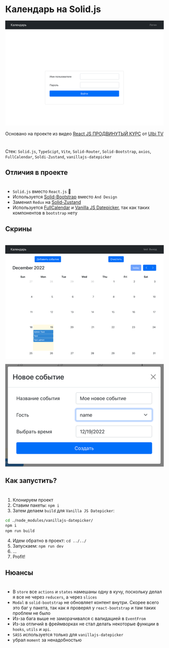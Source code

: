 # Календарь на Solid.js

![](./screenshots/1.png)

Основано на проекте из видео [React JS ПРОДВИНУТЫЙ КУРС](https://www.youtube.com/watch?v=ElaIKk8ba5g) от [Ulbi TV](https://github.com/utimur/react-profi)

# 
Стек: `Solid.js`, `TypeScipt`, `Vite`, `Solid-Router`, `Solid-Bootstrap`, `axios`, `FullCalendar`, `Soldi-Zustand`, `vanillajs-datepicker`

## Отличия в проекте
# 
 * `Solid.js` вместо `React.js` 🤗
 * Используется [Solid-Bootstrap](https://github.com/solid-libs/solid-bootstrap) вместо `And Design`
 * Заменил `Redux` на [Solid-Zustand](https://github.com/wobsoriano/solid-zustand)
 * Используется [FullCalendar](https://fullcalendar.io/) и [Vanilla JS Datepicker](https://mymth.github.io/vanillajs-datepicker/#/), так как таких компонентов в `bootstrap` нету
  

## Скрины
# 
![](./screenshots/2.png)

![](./screenshots/3.png)

## Как запустить?
# 
   1. Клонируем проект
   2. Ставим пакеты: `npm i`
   3. Затем делаем `build` для `Vanilla JS Datepicker`:
```bash
cd ./node_modules/vanillajs-datepicker/
npm i
npm run build
```
   4. Идем обратно в проект: `cd ../../`
   5. Запускаем: `npm run dev`
   6. ...
   7. Profit!

## Нюансы
# 
 * В `store` все `actions` и `states` намешаны одну в кучу, поскольку делал я все не через `reducers`, а через `slices`
 * `Modal` в `solid-bootstrap` не обновляет контент внутри. Скорее всего это баг у пакета, так как я проверял у `react-bootstrap` и там таких проблем не было
 * Из-за бага выше не заморачивался с валидацией в `EventFrom`
 * Из-за отличий в фреймворках не стал делать некоторые функции в `hooks`, `utils` и `api`.
 * `SASS` используется только для `vanillajs-datepicker`
 * убрал `moment` за ненадобностью 